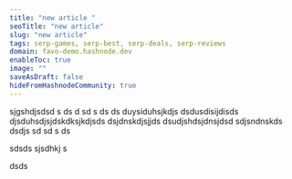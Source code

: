 ```yaml
---
title: "new article "
seoTitle: "new article"
slug: "new article"
tags: serp-games, serp-best, serp-deals, serp-reviews
domain: favo-demo.hashnode.dev
enableToc: true
image: ""
saveAsDraft: false
hideFromHashnodeCommunity: true
---
```


sjgshdjsdsd s ds d sd s ds ds duysiduhsjkdjs dsdusdisijdisds djsduhsdjsjdskdksjkdjsds dsjdnskdjsjjds dsudjshdsjdnsjdsd sdjsndnskds
dsdjs
sd
sd
s
ds

sdsds
sjsdhkj
s

dsds
